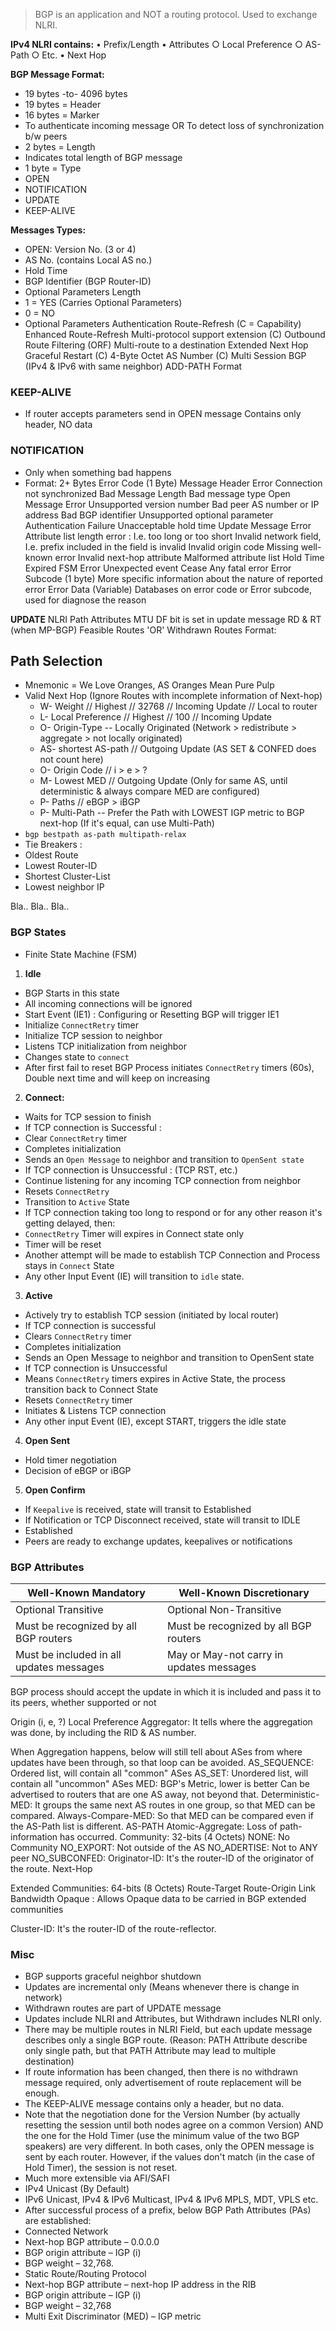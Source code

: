 > BGP is an application and NOT a routing protocol. Used to exchange NLRI.

**IPv4 NLRI contains:**
• Prefix/Length
 • Attributes
  ○ Local Preference
  ○ AS-Path
  ○ Etc.
 • Next Hop

**BGP Message Format:**

- 19 bytes -to- 4096 bytes
- 19 bytes = Header
- 16 bytes = Marker
- To authenticate incoming message OR To detect loss of synchronization b/w peers
- 2 bytes = Length
- Indicates total length of BGP message
- 1 byte = Type
- OPEN
- NOTIFICATION
- UPDATE
- KEEP-ALIVE

**Messages Types:**

- OPEN: Version No. (3 or 4)
- AS No. (contains Local AS no.)
- Hold Time
- BGP Identifier (BGP Router-ID)
- Optional Parameters Length
- 1 = YES (Carries Optional Parameters)
- 0 = NO
- Optional Parameters
Authentication
Route-Refresh (C = Capability)
Enhanced Route-Refresh
Multi-protocol support extension (C)
Outbound Route Filtering (ORF)
Multi-route to a destination
Extended Next Hop
Graceful Restart (C)
4-Byte Octet AS Number (C)
Multi Session BGP (IPv4 & IPv6 with same neighbor)
ADD-PATH
Format

### KEEP-ALIVE

- If router accepts parameters send in OPEN message Contains only header, NO data

### NOTIFICATION

- Only when something bad happens
- Format:
2+ Bytes
Error Code (1 Byte)
Message Header Error
Connection not synchronized
Bad Message Length
Bad message type
Open Message Error
Unsupported version number
Bad peer AS number or IP address
Bad BGP identifier
Unsupported optional parameter
Authentication Failure
Unacceptable hold time
Update Message Error
Attribute list length error : I.e. too long or too short
Invalid network field, I.e. prefix included in the field is invalid
Invalid origin code
Missing well-known error
Invalid next-hop attribute
Malformed attribute list
Hold Time Expired
FSM Error
Unexpected event
Cease
Any fatal error
Error Subcode (1 byte)
More specific information about the nature of reported error
Error Data (Variable)
Databases on error code or Error subcode, used for diagnose the reason

**UPDATE**
NLRI
Path Attributes
MTU
DF bit is set in update message
RD & RT (when MP-BGP)
Feasible Routes 'OR' Withdrawn Routes
Format:

## Path Selection

- Mnemonic = We Love Oranges, AS Oranges Mean Pure Pulp
- Valid Next Hop (Ignore Routes with incomplete information of Next-hop)
  - W- Weight // Highest // 32768 // Incoming Update // Local to router
  - L- Local Preference // Highest // 100 // Incoming Update
  - O- Origin-Type -- Locally Originated (Network > redistribute > aggregate > not locally originated)
  - AS- shortest AS-path // Outgoing Update (AS SET & CONFED does not count here)
  - O- Origin Code  //  i > e > ?
  - M- Lowest MED // Outgoing Update (Only for same AS, until deterministic & always compare MED are configured)
  - P- Paths // eBGP > iBGP
  - P- Multi-Path -- Prefer the Path with LOWEST IGP metric to BGP next-hop (If it's equal, can use Multi-Path)
- `bgp bestpath as-path multipath-relax`
- Tie Breakers :
- Oldest Route
- Lowest Router-ID
- Shortest Cluster-List
- Lowest neighbor IP

Bla.. Bla.. Bla..

### BGP States

- Finite State Machine (FSM)

 1. **Idle**

- BGP Starts in this state
- All incoming connections will be ignored
- Start Event (IE1) : Configuring or Resetting BGP will trigger IE1
- Initialize `ConnectRetry` timer
- Initialize TCP session to neighbor
- Listens TCP initialization from neighbor
- Changes state to `connect`
- After first fail to reset BGP Process initiates `ConnectRetry` timers (60s), Double next time and will keep on increasing

 2. **Connect:**

- Waits for TCP session to finish
- If TCP connection is Successful :
- Clear `ConnectRetry` timer
- Completes initialization
- Sends an `Open Message` to neighbor and transition to `OpenSent state`
- If TCP connection is Unsuccessful : (TCP RST, etc.)
- Continue listening for any incoming TCP connection from neighbor
- Resets `ConnectRetry`
- Transition to `Active` State
- If TCP connection taking too long to respond or for any other reason it's getting delayed, then:
- `ConnectRetry` Timer will expires in Connect state only
- Timer will be reset
- Another attempt will be made to establish TCP Connection and Process stays in `Connect` State
- Any other Input Event (IE) will transition to `idle` state.

 3. **Active**

- Actively try to establish TCP session (initiated by local router)
- If TCP connection is successful
- Clears `ConnectRetry` timer
- Completes initialization
- Sends an Open Message to neighbor and transition to OpenSent state
- If TCP connection is Unsuccessful
- Means `ConnectRetry` timers expires in Active State, the process transition back to Connect State
- Resets `ConnectRetry` timer
- Initiates & Listens TCP connection
- Any other input Event (IE), except START, triggers the idle state

 4. **Open Sent**

- Hold timer negotiation
- Decision of eBGP or iBGP

 5. **Open Confirm**

- If `Keepalive` is received, state will transit to Established
- If Notification or TCP Disconnect received, state will transit to IDLE
- Established
- Peers are ready to exchange updates, keepalives or notifications

### BGP Attributes

Well-Known Mandatory | Well-Known Discretionary
|- |- |
Optional Transitive | Optional Non-Transitive
Must be recognized by all BGP routers | Must be recognized by all BGP routers
Must be included in all  updates messages | May or May-not carry in  updates messages
BGP process should accept the update in which it is included and pass it to its peers, whether supported or not

Origin (i, e, ?)
Local Preference
Aggregator: It tells where the aggregation was done, by including the RID & AS number.

When Aggregation happens, below will still tell about ASes from where updates have been through, so that loop can be avoided.
AS_SEQUENCE:  Ordered list, will contain all "common" ASes
AS_SET: Unordered list, will contain all "uncommon" ASes
MED:
BGP's Metric, lower is better
Can be advertised to routers that are one AS away, not beyond that.
Deterministic-MED: It groups the same next AS routes in one group, so that MED can be compared.
Always-Compare-MED: So that MED can be compared even if the AS-Path list is different.
AS-PATH
Atomic-Aggregate: Loss of path-information has occurred.
Community: 32-bits (4 Octets)
NONE: No Community
NO_EXPORT: Not outside of the AS
NO_ADERTISE: Not to ANY peer
NO_SUBCONFED:
Originator-ID: It's the router-ID of the originator of the route.
Next-Hop

Extended Communities: 64-bits (8 Octets)
Route-Target
Route-Origin
Link Bandwidth
Opaque : Allows Opaque data to be carried in BGP extended communities

Cluster-ID: It's the router-ID of the route-reflector.

### Misc

- BGP supports graceful neighbor shutdown
- Updates are incremental only (Means whenever there is change in network)
- Withdrawn routes are part of UPDATE message
- Updates include NLRI and Attributes, but Withdrawn includes NLRI only.
- There may be multiple routes in NLRI Field, but each update message describes only a single BGP route. (Reason: PATH Attribute describe only single path, but that PATH Attribute may lead to multiple destination)
- If route information has been changed, then there is no withdrawn message required, only advertisement of route replacement will be enough.
- The KEEP-ALIVE message contains only a header, but no data.
- Note that the negotiation done for the Version Number (by actually resetting the session until both nodes agree on a common Version) AND the one for the Hold Timer (use the minimum value of the two BGP speakers) are very different. In both cases, only the OPEN message is sent by each router. However, if the values don't match (in the case of Hold Timer), the session is not reset.
- Much more extensible via AFI/SAFI
- IPv4 Unicast (By Default)
- IPv6 Unicast, IPv4 & IPv6 Multicast, IPv4 & IPv6 MPLS, MDT, VPLS etc.
- After successful process of a prefix, below BGP Path Attributes (PAs) are established:
- Connected Network
- Next-hop BGP attribute – 0.0.0.0
- BGP origin attribute – IGP (i)
- BGP weight – 32,768.
- Static Route/Routing Protocol
- Next-hop BGP attribute – next-hop IP address in the RIB
- BGP origin attribute – IGP (i)
- BGP weight – 32,768
- Multi Exit Discriminator (MED) – IGP metric

